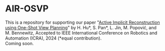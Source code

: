 # AIR-OSVP
This is a repository for supporting our paper "[Active Implicit Reconstruction using One-Shot View Planning](https://arxiv.org/pdf/2310.00685.pdf)" by H. Hu*, S. Pan*, L. Jin, M. Popović, and M. Bennewitz, Accepted to IEEE International Conference on Robotics and Automation (ICRA), 2024 (*equal contribution).  
Coming soon.
